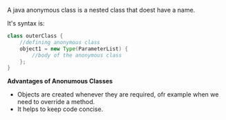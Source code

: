 A java anonymous class is a nested class that doest have a name.

It's syntax is:

```java
class outerClass {
    //defining anonymous class
    object1 = new Type(ParameterList) {
        //body of the anonymous class
    };
}
```
**Advantages of Anonumous Classes**
* Objects are created whenever they are required, ofr example when we need to override a method.
* It helps to keep code concise.